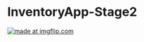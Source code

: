 # InventoryApp-Stage2




<a href="https://imgflip.com/gif/27hiid"><img src="https://i.imgflip.com/27hiid.gif" title="made at imgflip.com"/></a>
